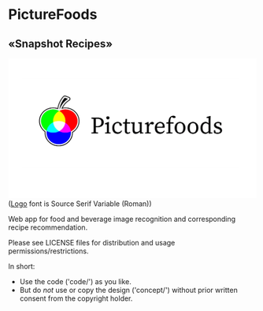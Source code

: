 # PictureFoods
## «Snapshot Recipes»

![Picturefoods Logo](concept/artwork/logo/logo-picturefoods-002.png)
([Logo](https://github.com/schafeld/picturefoods/blob/master/concept/artwork/logo/logo-picturefoods-002.png) font is Source Serif Variable (Roman))

Web app for food and beverage image recognition and corresponding recipe recommendation.

Please see LICENSE files for distribution and usage permissions/restrictions. 

In short: 
- Use the code ('code/') as you like.
- But do *not* use or copy the design ('concept/') without prior written consent from the copyright holder.
